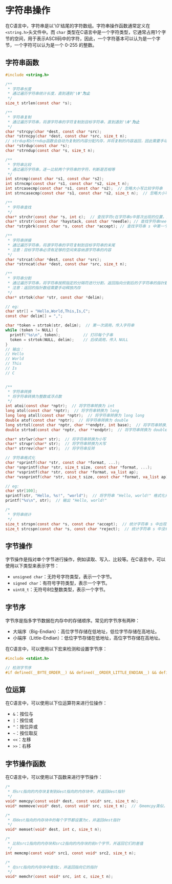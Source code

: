 # 字符串操作
在C语言中，字符串是以'\0'结尾的字符数组。字符串操作函数通常定义在`<string.h>`头文件中。而 `char` 类型在C语言中是一个字符类型，它通常占用1个字节的空间，用于表示ASCII码中的字符，因此，一个字符基本可以认为是一个字节，一个字符可以认为是一个 0-255 的整数。

## 字符串函数

```c
#include <string.h>

/**
 * 字符串长度
 * 通过遍历字符串统计长度，直到遇到'\0'为止
 */
size_t strlen(const char *s);

/**
 * 字符串复制
 * 通过遍历字符串，将源字符串的字符复制到目标字符串，直到遇到'\0'为止
 */
char *strcpy(char *dest, const char *src);
char *strncpy(char *dest, const char *src, size_t n);
// strdup和strndup函数会自动为复制的内容分配内存，并将复制的内容返回，因此需要手动释放内存
char *strdup(const char *s);
char *strndup(const char *s, size_t n);

/**
 * 字符串比较
 * 通过遍历字符串，逐一比较两个字符串的字符，判断是否相等
 */
int strcmp(const char *s1, const char *s2);
int strncmp(const char *s1, const char *s2, size_t n);
int strcasecmp(const char *s1, const char *s2);  // 忽略大小写比较字符串
int strncasecmp(const char *s1, const char *s2, size_t n);  // 忽略大小写比较字符串的前n个字符

/**
 * 字符串查找
 */
char* strchr(const char *s, int c);  // 查找字符c在字符串s中首次出现的位置，返回指向该位置的指针，如果找不到则返回NULL
char* strstr(const char *haystack, const char *needle); // 查找字符串needle在字符串haystack中首次出现的位置，返回指向该位置的指针，如果找不到则返回NULL
char *strpbrk(const char *s, const char *accept); // 查找字符串 s 中第一个出现在 accept 字符串中的字符，并返回指向该字符的指针

/**
 * 字符串拼接
 * 通过遍历字符串，将源字符串的字符复制到目标字符串的末尾
 * 注意：目标字符串必须有足够的空间来容纳源字符串的内容
 */
char *strcat(char *dest, const char *src);
char *strncat(char *dest, const char *src, size_t n);

/**
 * 字符串分割
 * 通过遍历字符串，将字符串按照指定的分隔符进行分割，返回指向分割后的子字符串的指针数组
 * 注意：返回的指针数组需要手动释放内存
 */
char* strtok(char *str, const char *delim);

// eg:
char str[] = "Hello,World,This,Is,C";
const char delim[] = ",";

char *token = strtok(str, delim);  // 第一次调用，传入字符串
while (token != NULL) {
  printf("%s\n", token);          // 打印每个子串
  token = strtok(NULL, delim);    // 后续调用，传入 NULL
}
// 输出：
// Hello
// World
// This
// Is
// C


/**
 * 字符串转换
 * 将字符串转换为整数或浮点数
 */
int atoi(const char *nptr);  // 将字符串转换为 int
long atol(const char *nptr);  // 将字符串转换为 long
long long atoll(const char *nptr);  // 将字符串转换为 long long
double atof(const char *nptr);  // 将字符串转换为 double
long strtol(const char *nptr, char **endptr, int base);  // 将字符串转换为 long，并指定进制
double strtod(const char *nptr, char **endptr);  // 将字符串转换为 double

char* strlwr(char* str);  // 将字符串转换为小写
char* strupr(char* str);  // 将字符串转换为大写
char* strrev(char* str);  // 将字符串反转

// 字符串格式化
char *sprintf(char *str, const char *format, ...);
char *snprintf(char *str, size_t size, const char *format, ...);
char *vsprintf(char *str, const char *format, va_list ap);
char *vsnprintf(char *str, size_t size, const char *format, va_list ap);

// eg:
char str[100];
sprintf(str, "Hello, %s!", "world");  // 将字符串 "Hello, world!" 格式化并存储在 str 中
printf("%s\n", str);  // 输出 "Hello, world!"

/*
 * 字符串统计
 */
size_t strspn(const char *s, const char *accept);  // 统计字符串 s 中出现的字符在 accept 字符串中的个数
size_t strcspn(const char *s, const char *reject);  // 统计字符串 s 中没有出现在 reject 字符串中的字符个数

```

## 字节操作
字节操作是指对单个字节进行操作，例如读取、写入、比较等。在C语言中，可以使用以下类型来表示字节：

- `unsigned char`：无符号字符类型，表示一个字节。
- `signed char`：有符号字符类型，表示一个字节。
- `uint8_t`：无符号8位整数类型，表示一个字节。

## 字节序

字节序是指多字节数据在内存中的存储顺序。常见的字节序有两种：

- 大端序（Big-Endian）：高位字节存储在低地址，低位字节存储在高地址。
- 小端序（Little-Endian）：低位字节存储在低地址，高位字节存储在高地址。

在C语言中，可以使用以下宏来检测和设置字节序：

```c
#include <stdint.h>

// 检测字节序
#if defined(__BYTE_ORDER__) && defined(__ORDER_LITTLE_ENDIAN__) && defined(__ORDER_BIG_ENDIAN__) && __BYTE_ORDER__ == __ORDER_LITTLE_ENDIAN__
```

## 位运算

在C语言中，可以使用以下位运算符来进行位操作：

- `&`：按位与
- `|`：按位或
- `^`：按位异或
- `~`：按位取反
- `<<`：左移
- `>>`：右移


## 字节操作函数

在C语言中，可以使用以下函数来进行字节操作：
```c
/*
 * 将src指向的内存块复制到dest指向的内存块中，并返回dest指针
 */
void* memcpy(const void* dest, const void* src, size_t n);
void* memmove(void* dest, const void* src, size_t n);  // 与memcpy类似，但可以安全地处理重叠的内存块

/*
 * 将dest指向的内存块中的每个字节都设置为c，并返回dest指针
 */
void* memset(void* dest, int c, size_t n);

/*
 * 比较src1指向的内存块和src2指向的内存块的前n个字节，并返回它们的差值
 */
int memcmp(const void* src1, const void* src2, size_t n);

/*
 * 在src指向的内存块中查找c，并返回指向它的指针
 */
void* memchr(const void* src, int c, size_t n);

```
